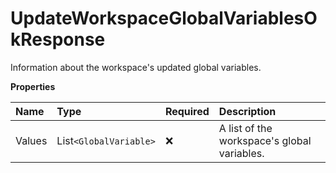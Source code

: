 # UpdateWorkspaceGlobalVariablesOkResponse

Information about the workspace's updated global variables.

**Properties**

| Name   | Type                 | Required | Description                                 |
| :----- | :------------------- | :------- | :------------------------------------------ |
| Values | List`<GlobalVariable>` | ❌       | A list of the workspace's global variables. |

<!-- This file was generated by liblab | https://liblab.com/ -->

